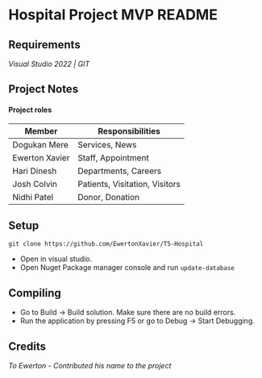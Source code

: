 # Hospital Project MVP README

## Requirements
*Visual Studio 2022 | GIT*


## Project Notes
#### Project roles
| Member | Responsibilities |
|--------|----------------------------|
| Dogukan Mere | Services, News |
| Ewerton Xavier | Staff, Appointment |
| Hari Dinesh | Departments, Careers |
| Josh Colvin | Patients, Visitation, Visitors |
| Nidhi Patel | Donor, Donation |



## Setup
```
git clone https://github.com/EwertonXavier/T5-Hospital
```
- Open in visual studio.
- Open Nuget Package manager console and run ```update-database```


## Compiling
- Go to Build -> Build solution. Make sure there are no build errors.
- Run the application by pressing F5 or go to Debug -> Start Debugging.


## Credits
*To Ewerton - Contributed his name to the project*
